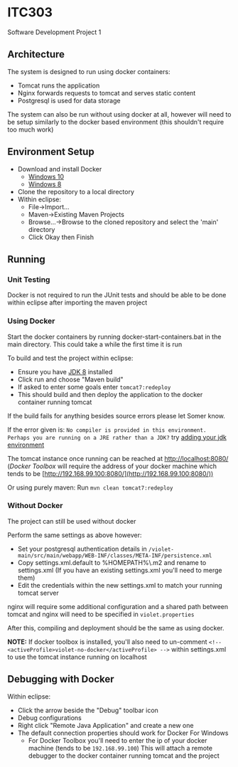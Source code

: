 # ITC303
Software Development Project 1

## Architecture
The system is designed to run using docker containers:
* Tomcat runs the application
* Nginx forwards requests to tomcat and serves static content
* Postgresql is used for data storage

The system can also be run without using docker at all, however will need to be setup similarly to the docker based environment (this shouldn't require too much work)

## Environment Setup
* Download and install Docker
  * [Windows 10](https://store.docker.com/editions/community/docker-ce-desktop-windows)
  * [Windows 8](https://www.docker.com/products/docker-toolbox)
* Clone the repository to a local directory
* Within eclipse:
  * File->Import...
  * Maven->Existing Maven Projects
  * Browse...->Browse to the cloned repository and select the 'main' directory
  * Click Okay then Finish


## Running
### Unit Testing
Docker is not required to run the JUnit tests and should be able to be done within eclipse after importing the maven project

### Using Docker
Start the docker containers by running docker-start-containers.bat in the main directory. This could take a while the first time it is run

To build and test the project within eclipse:

* Ensure you have [JDK 8](http://www.oracle.com/technetwork/java/javase/downloads/index.html) installed
* Click run and choose "Maven build"
* If asked to enter some goals enter `tomcat7:redeploy`
* This should build and then deploy the application to the docker container running tomcat

If the build fails for anything besides source errors please let Somer know.

If the error given is: `No compiler is provided in this environment. Perhaps you are running on a JRE rather than a JDK?` try [adding your jdk environment](https://stackoverflow.com/questions/19655184/no-compiler-is-provided-in-this-environment-perhaps-you-are-running-on-a-jre-ra)

The tomcat instance once running can be reached at [http://localhost:8080/](http://localhost:8080/) (*Docker Toolbox* will require the address of your docker machine which tends to be [http://192.168.99.100:8080/](http://192.168.99.100:8080/))

Or using purely maven:
Run `mvn clean tomcat7:redeploy`

### Without Docker
The project can still be used without docker

Perform the same settings as above however:

* Set your postgresql authentication details in `/violet-main/src/main/webapp/WEB-INF/classes/META-INF/persistence.xml`
* Copy settings.xml.default to %HOMEPATH%\\.m2 and rename to settings.xml (If you have an existing settings.xml you'll need to merge them)
* Edit the credentials within the new settings.xml to match your running tomcat server

nginx will require some additional configuration and a shared path between tomcat and nginx will need to be specified in `violet.properties`

After this, compiling and deployment should be the same as using docker.

**NOTE:** If docker toolbox is installed, you'll also need to un-comment `<!-- <activeProfile>violet-no-docker</activeProfile> -->` within settings.xml to use the tomcat instance running on localhost


## Debugging with Docker
Within eclipse:
* Click the arrow beside the "Debug" toolbar icon
* Debug configurations
* Right click "Remote Java Application" and create a new one
* The default connection properties should work for Docker For Windows
  * For Docker Toolbox you'll need to enter the ip of your docker machine (tends to be `192.168.99.100`)
This will attach a remote debugger to the docker container running tomcat and the project